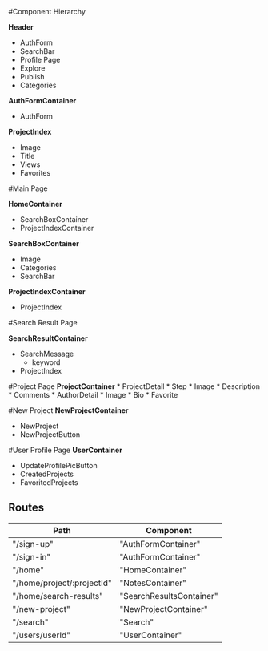 #Component Hierarchy

**Header**
  * AuthForm
  * SearchBar
  * Profile Page
  * Explore
  * Publish
  * Categories

**AuthFormContainer**
  * AuthForm

**ProjectIndex**
  * Image
  * Title
  * Views
  * Favorites

#Main Page

**HomeContainer**
  * SearchBoxContainer
  * ProjectIndexContainer

**SearchBoxContainer**
  * Image
  * Categories
  * SearchBar

**ProjectIndexContainer**
  * ProjectIndex

#Search Result Page

**SearchResultContainer**
  * SearchMessage
    * keyword
  * ProjectIndex

#Project Page
  **ProjectContainer**
    * ProjectDetail
      * Step
      * Image
      * Description
    * Comments
    * AuthorDetail
      * Image
      * Bio
    * Favorite

#New Project
**NewProjectContainer**
  * NewProject
  * NewProjectButton

#User Profile Page
**UserContainer**
  * UpdateProfilePicButton
  * CreatedProjects
  * FavoritedProjects

  ## Routes

  |Path   | Component   |
  |-------|-------------|
  | "/sign-up" | "AuthFormContainer" |
  | "/sign-in" | "AuthFormContainer" |
  | "/home" | "HomeContainer" |
  | "/home/project/:projectId" | "NotesContainer" |
  | "/home/search-results" | "SearchResultsContainer"
  | "/new-project" | "NewProjectContainer" |
  | "/search" | "Search" |
  | "/users/userId" | "UserContainer" |

